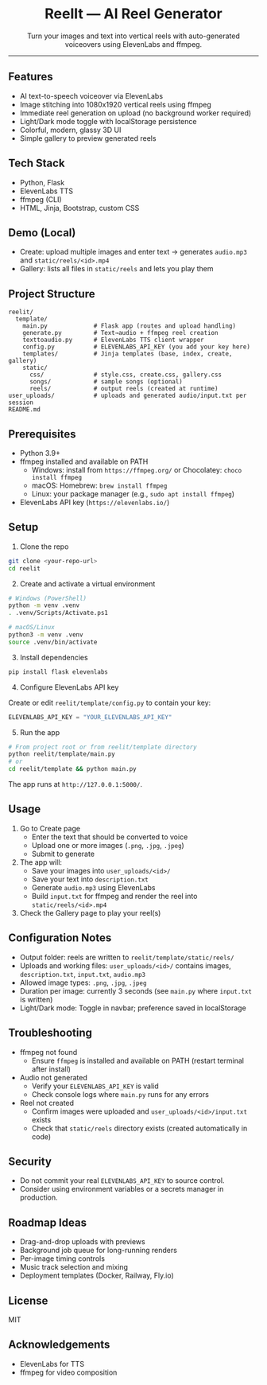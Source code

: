<div align="center">

# ReelIt — AI Reel Generator

Turn your images and text into vertical reels with auto-generated voiceovers using ElevenLabs and ffmpeg.

</div>

---

## Features

- AI text-to-speech voiceover via ElevenLabs
- Image stitching into 1080x1920 vertical reels using ffmpeg
- Immediate reel generation on upload (no background worker required)
- Light/Dark mode toggle with localStorage persistence
- Colorful, modern, glassy 3D UI
- Simple gallery to preview generated reels

## Tech Stack

- Python, Flask
- ElevenLabs TTS
- ffmpeg (CLI)
- HTML, Jinja, Bootstrap, custom CSS

## Demo (Local)

- Create: upload multiple images and enter text → generates `audio.mp3` and `static/reels/<id>.mp4`
- Gallery: lists all files in `static/reels` and lets you play them

## Project Structure

```
reelit/
  template/
    main.py             # Flask app (routes and upload handling)
    generate.py         # Text→audio + ffmpeg reel creation
    texttoaudio.py      # ElevenLabs TTS client wrapper
    config.py           # ELEVENLABS_API_KEY (you add your key here)
    templates/          # Jinja templates (base, index, create, gallery)
    static/
      css/              # style.css, create.css, gallery.css
      songs/            # sample songs (optional)
      reels/            # output reels (created at runtime)
user_uploads/           # uploads and generated audio/input.txt per session
README.md
```

## Prerequisites

- Python 3.9+
- ffmpeg installed and available on PATH
  - Windows: install from `https://ffmpeg.org/` or Chocolatey: `choco install ffmpeg`
  - macOS: Homebrew: `brew install ffmpeg`
  - Linux: your package manager (e.g., `sudo apt install ffmpeg`)
- ElevenLabs API key (`https://elevenlabs.io/`)

## Setup

1) Clone the repo
```bash
git clone <your-repo-url>
cd reelit
```

2) Create and activate a virtual environment
```bash
# Windows (PowerShell)
python -m venv .venv
. .venv/Scripts/Activate.ps1

# macOS/Linux
python3 -m venv .venv
source .venv/bin/activate
```

3) Install dependencies
```bash
pip install flask elevenlabs
```

4) Configure ElevenLabs API key

Create or edit `reelit/template/config.py` to contain your key:
```python
ELEVENLABS_API_KEY = "YOUR_ELEVENLABS_API_KEY"
```

5) Run the app
```bash
# From project root or from reelit/template directory
python reelit/template/main.py
# or
cd reelit/template && python main.py
```

The app runs at `http://127.0.0.1:5000/`.

## Usage

1) Go to Create page
   - Enter the text that should be converted to voice
   - Upload one or more images (`.png`, `.jpg`, `.jpeg`)
   - Submit to generate
2) The app will:
   - Save your images into `user_uploads/<id>/`
   - Save your text into `description.txt`
   - Generate `audio.mp3` using ElevenLabs
   - Build `input.txt` for ffmpeg and render the reel into `static/reels/<id>.mp4`
3) Check the Gallery page to play your reel(s)

## Configuration Notes

- Output folder: reels are written to `reelit/template/static/reels/`
- Uploads and working files: `user_uploads/<id>/` contains images, `description.txt`, `input.txt`, `audio.mp3`
- Allowed image types: `.png`, `.jpg`, `.jpeg`
- Duration per image: currently 3 seconds (see `main.py` where `input.txt` is written)
- Light/Dark mode: Toggle in navbar; preference saved in localStorage

## Troubleshooting

- ffmpeg not found
  - Ensure `ffmpeg` is installed and available on PATH (restart terminal after install)
- Audio not generated
  - Verify your `ELEVENLABS_API_KEY` is valid
  - Check console logs where `main.py` runs for any errors
- Reel not created
  - Confirm images were uploaded and `user_uploads/<id>/input.txt` exists
  - Check that `static/reels` directory exists (created automatically in code)

## Security

- Do not commit your real `ELEVENLABS_API_KEY` to source control.
- Consider using environment variables or a secrets manager in production.

## Roadmap Ideas

- Drag-and-drop uploads with previews
- Background job queue for long-running renders
- Per-image timing controls
- Music track selection and mixing
- Deployment templates (Docker, Railway, Fly.io)

## License

MIT

## Acknowledgements

- ElevenLabs for TTS
- ffmpeg for video composition
